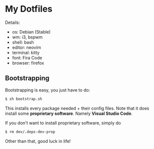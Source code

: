 # My Dotfiles

Details:

- os: Debian (Stable)
- wm: i3, bspwm
- shell: bash
- editor: neovim
- terminal: kitty
- font: Fira Code
- browser: firefox



## Bootstrapping

Bootstrapping is easy, you just have to do:

```sh
$ sh bootstrap.sh
```

This installs every package needed + their config files.
Note that it does install some __proprietary software__.
Namely __Visual Studio Code__.

If you don't want to install proprietary software, simply do

```sh
$ rm dev/.deps-dev-prop
```

Other than that, good luck in life!
